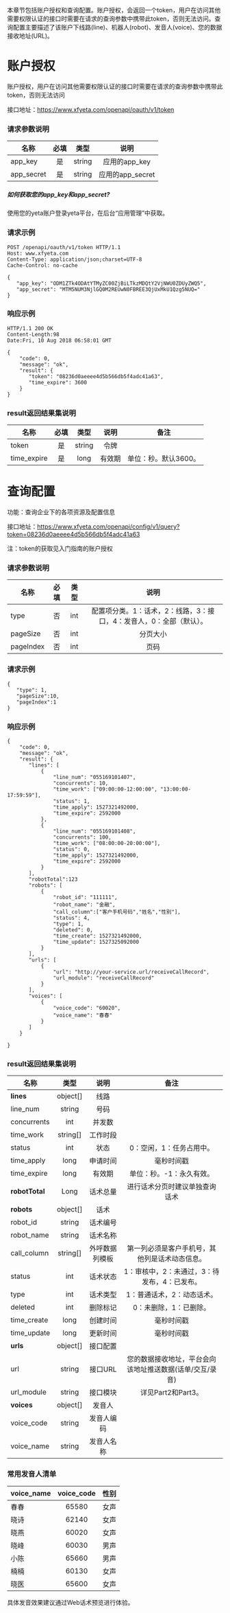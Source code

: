 本章节包括账户授权和查询配置。账户授权，会返回一个token，用户在访问其他需要权限认证的接口时需要在请求的查询参数中携带此token，否则无法访问。查询配置主要描述了该账户下线路(line)、机器人(robot)、发音人(voice)、您的数据接收地址(URL)。

# 账户授权

账户授权，用户在访问其他需要权限认证的接口时需要在请求的查询参数中携带此token，否则无法访问

接口地址：https://www.xfyeta.com/openapi/oauth/v1/token  

### 请求参数说明

| 名称       | 必填 |  类型  |       说明       |
| ---------- | :--: | :----: | :--------------: |
| app_key    |  是  | string |  应用的app_key   |
| app_secret |  是  | string | 应用的app_secret |

##### 如何获取您的app_key和app_secret?

使用您的yeta账户登录yeta平台，在后台“应用管理”中获取。

### 请求示例

~~~
POST /openapi/oauth/v1/token HTTP/1.1
Host: www.xfyeta.com
Content-Type: application/json;charset=UTF-8
Cache-Control: no-cache

{
   "app_key": "ODM1ZTk4ODAtYTMyZC00ZjBiLTkzMDQtY2VjNWU0ZDUyZWQ5",
   "app_secret": "MTM5NUM3NjlGQ0M2REUwN0FBREE3QjUxMkU1Qzg5NUQ="
}
~~~

### 响应示例

~~~
HTTP/1.1 200 OK
Content-Length:98
Date:Fri, 10 Aug 2018 06:58:01 GMT

{
    "code": 0,  
    "message": "ok",  
    "result": {
       "token": "08236d0aeeee4d5b566db5f4adc41a63",
       "time_expire": 3600
    }      
}
~~~

### result返回结果集说明

| 名称        | 必填 |  类型  |  说明  |         备注         |
| ----------- | :--: | :----: | :----: | :------------------: |
| token       |  是  | string |  令牌  |                      |
| time_expire |  是  |  long  | 有效期 | 单位：秒。默认3600。 |

# 查询配置

功能：查询企业下的各项资源及配置信息

接口地址：https://www.xfyeta.com/openapi/config/v1/query?token=08236d0aeeee4d5b566db5f4adc41a63  

注：token的获取见入门指南的账户授权


### 请求参数说明

| 名称      | 必填 | 类型 |                             说明                             |
| --------- | :--: | :--: | :----------------------------------------------------------: |
| type      |  否  | int  | 配置项分类。1：话术，2：线路，3：接口，4：发音人，0：全部（默认）。 |
| pageSize  |  否  | int  |                           分页大小                           |
| pageIndex |  否  | int  |                             页码                             |

### 请求示例

~~~
{
   "type": 1,
   "pageSize":10,
   "pageIndex":1
}
~~~

### 响应示例

~~~
{
    "code": 0,  
    "message": "ok",  
    "result": {
       "lines": [
           {
               "line_num": "055169101407",
               "concurrents": 10,
               "time_work": ["09:00:00-12:00:00", "13:00:00-17:59:59"],
               "status": 1,
               "time_apply": 1527321492000,
               "time_expire": 2592000
           },
           {
               "line_num": "055169101408",
               "concurrents": 100,
               "time_work": ["08:00:00-20:00:00"],
               "status": 0,
               "time_apply": 1527321492000,
               "time_expire": 2592000
           }
       ],
       "robotTotal":123
       "robots": [
           {
               "robot_id": "111111",
               "robot_name": "金融",
               "call_column":["客户手机号码","姓名","性别"],
               "status": 4,
               "type": 1,
               "deleted": 0,
               "time_create": 1527321492000,
               "time_update": 1527325092000
           }
       ],
       "urls": [
           {
               "url": "http://your-service.url/receiveCallRecord",
               "url_module": "receiveCallRecord"
           }
       ],
       "voices": [
           {
               "voice_code": "60020",
               "voice_name": "春春"
           }
       ]
    }  
    
}  
~~~

### result返回结果集说明

| 名称           |   类型   |      说明      |                           备注                           |
| -------------- | :------: | :------------: | :------------------------------------------------------: |
| **lines**      | object[] |      线路      |                                                          |
| line_num       |  string  |      号码      |                                                          |
| concurrents    |   int    |     并发数     |                                                          |
| time_work      | string[] |    工作时段    |                                                          |
| status         |   int    |      状态      |                 0：空闲，1：任务占用中。                 |
| time_apply     |   long   |    申请时间    |                        毫秒时间戳                        |
| time_expire    |   long   |     有效期     |                 单位：秒。-1：永久有效。                 |
| **robotTotal** |   Long   |    话术总量    |              进行话术分页时建议单独查询话术              |
| **robots**     | object[] |      话术      |                                                          |
| robot_id       |  string  |    话术编号    |                                                          |
| robot_name     |  string  |    话术名称    |                                                          |
| call_column    | string[] | 外呼数据列模板 |      第一列必须是客户手机号，其他列是话术动态信息。      |
| status         |   int    |    话术状态    |       1：审核中，2：未通过，3：待发布，4：已发布。       |
| type           |   int    |    话术类型    |                1：普通话术，2：动态话术。                |
| deleted        |   int    |    删除标记    |                  0：未删除，1：已删除。                  |
| time_create    |   long   |    创建时间    |                        毫秒时间戳                        |
| time_update    |   long   |    更新时间    |                        毫秒时间戳                        |
| **urls**       | object[] |    接口配置    |                                                          |
| url            |  string  |    接口URL     | 您的数据接收地址，平台会向该地址推送数据(话单/交互/录音) |
| url_module     |  string  |    接口模块    |                    详见Part2和Part3。                    |
| **voices**     | object[] |     发音人     |                                                          |
| voice_code     |  string  |   发音人编码   |                                                          |
| voice_name     |  string  |   发音人名称   |                                                          |

### 常用发音人清单

| voice_name | voice_code | 性别 |
| ---------- | :--------: | :--: |
| 春春       |   65580    | 女声 |
| 晓诗       |   62140    | 女声 |
| 晓燕       |   60020    | 女声 |
| 晓峰       |   60030    | 男声 |
| 小陈       |   65660    | 男声 |
| 楠楠       |   60130    | 女声 |
| 晓医       |   65600    | 女声 |

具体发音效果建议通过Web话术预览进行体验。